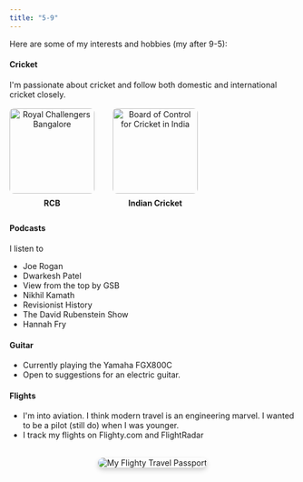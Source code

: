 ```yaml
---
title: "5-9"
---
```


Here are some of my interests and hobbies (my after 9-5):


#### Cricket
I'm passionate about cricket and follow both domestic and international cricket closely.

<div style="display: flex; gap: 2rem; align-items: center; margin: 1rem 0;">
    <div style="text-align: center;">
        <img src="/img/rcb.jpg" alt="Royal Challengers Bangalore" style="width: 150px; height: 150px; object-fit: cover; border-radius: 8px;">
        <p style="margin: 0.5rem 0; font-weight: bold;">RCB</p>
    </div>
    <div style="text-align: center;">
        <img src="/img/bcci.png" alt="Board of Control for Cricket in India" style="width: 150px; height: 150px; object-fit: cover; border-radius: 8px;">
        <p style="margin: 0.5rem 0; font-weight: bold;">Indian Cricket</p>
    </div>
</div>

#### Podcasts
I listen to 
- Joe Rogan 
- Dwarkesh Patel
- View from the top by GSB
- Nikhil Kamath
- Revisionist History
- The David Rubenstein Show
- Hannah Fry


#### Guitar
- Currently playing the Yamaha FGX800C
- Open to suggestions for an electric guitar.


#### Flights
- I'm into aviation. I think modern travel is an engineering marvel. I wanted to be a pilot (still do) when I was younger.
- I track my flights on Flighty.com and FlightRadar
<div style="margin: 2rem 0; text-align: center;">
    <img src="/img/flighty-passport.png" alt="My Flighty Travel Passport" style="max-width: 100%; height: auto; border-radius: 12px; box-shadow: 0 4px 8px rgba(0,0,0,0.2);">
</div>


